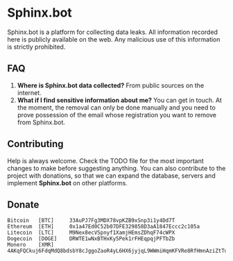 # Sphinx.bot

Sphinx.bot is a platform for collecting data leaks. All information recorded here is publicly available on the web. Any malicious use of this information is strictly prohibited.

## FAQ
  1. **Where is Sphinx.bot data collected?** From public sources on the internet.
  2. **What if I find sensitive information about me?** You can get in touch. At the moment, the removal can only be done manually and you need to prove possession of the email whose registration you want to remove from Sphinx.bot.
  
  
## Contributing

Help is always welcome. Check the TODO file for the most important changes to make before suggesting anything. You can also contribute to the project with donations, so that we can expand the database, servers and implement **Sphinx.bot** on other platforms.

## Donate

```
Bitcoin   [BTC]     33AuPJ7Fg3MDX78vpKZB9xSnp3i1y4Dd7T
Ethereum  [ETH]     0x1a47Ed0C52b07DFE329858D3aA1847Eccc2c105a
Litecoin  [LTC]     M9Nex8ecVSpnyf1XamjHEmsZDhqF74cWPX
Dogecoin  [DOGE]    DRWTE1wNxBTHxKy5Pek1rFHEqpqjPFTbZb
Monero    [XMR]     4AKqFQCkuj6FdqMdQ8bdsbY8cJggoZaoR4yL6HX6jyjqL9WWmiHqmKFVRe8RfHmnAziZtTd8vqqUWN87GnP5DxQm6N8dCTm
```
